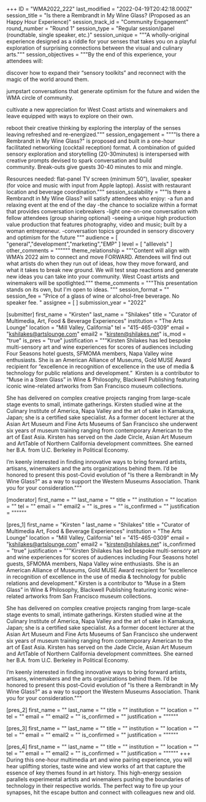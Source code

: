 +++
ID = "WMA2022_222"
last_modified = "2022-04-19T20:42:18.000Z"
session_title = "Is there a Rembrandt in My Wine Glass? (Proposed as an Happy Hour Experience)"
session_track_id = "Community Engagement"
round_number = "Round 1"
session_type = "Regular session/panel (roundtable, single speaker, etc.)"
session_unique = """A wholly-original experience designed as a riddle for your senses that takes you on a playful exploration of surprising connections between the visual and culinary arts."""
session_objectives = """By the end of this experience, your attendees will:

discover how to expand their “sensory toolkits” and reconnect with the magic of the world around them.

jumpstart conversations that generate optimism for the future and widen the WMA circle of community.

cultivate a new appreciation for West Coast artists and winemakers and leave equipped with ways to explore on their own. 

reboot their creative thinking by exploring the interplay of the senses leaving refreshed and re-energized."""
session_engagement = """"Is there a Rembrandt in My Wine Glass?" is proposed and built in a one-hour facilitated networking (cocktail reception) format. A combination of guided sensory exploration and storytelling (20-30minutes) is interspersed with creative prompts devised to spark conversation and build community. Break-outs give guests 30-40 minutes to mix and mingle.

Resources needed: flat-panel TV screen (minimum 50”), lavalier, speaker (for voice and music with input from Apple laptop). Assist with restaurant location and beverage coordination."""
session_scalability = """Is there a Rembrandt in My Wine Glass? will satisfy attendees who enjoy: 
-a fun and relaxing event at the end of the day
-the chance to socialize within a format that provides conversation icebreakers
-light one-on-one conversation with fellow attendees (group sharing optional)
-seeing a unique high production value production that features photography, video and music; built by a woman entrepreneur.
-conversation topics grounded in sensory discovery and optimism for the future
"""
audience = [ "general","development","marketing","EMP" ]
level = [ "alllevels" ]
other_comments = """"""
theme_relationship = """Content will align with WMA’s 2022 aim to connect and move FORWARD. Attendees will find out what artists do when they run out of ideas, how they move forward, and what it takes to break new ground. We will test snap reactions and generate new ideas you can take into your community. West Coast artists and winemakers will be spotlighted."""
theme_comments = """This presentation stands on its own, but I'm open to ideas.
"""
session_format = ""
session_fee = "Price of a glass of wine or alcohol-free beverage. No speaker fee. "
assignee = [  ]
submission_year = "2022"

[submitter]
first_name = "Kirsten"
last_name = "Shilakes"
title = "Curator of Multimedia, Art, Food & Beverage Experiences"
institution = "The Arts Lounge"
location = "Mill Valley, California"
tel = "415-465-0309"
email = "kshilakes@artslounge.com"
email2 = "kirsten@shilakes.net"
is_mod = "true"
is_pres = "true"
justification = """Kirsten Shilakes has led bespoke multi-sensory art and wine experiences for scores of audiences including Four Seasons hotel guests, SFMOMA members, Napa Valley wine enthusiasts. She is an American Alliance of Museums, Gold MUSE Award recipient for “excellence in recognition of excellence in the use of media & technology for public relations and development.”  Kirsten is a contributor to “Muse in a Stem Glass” in Wine & Philosophy, Blackwell Publishing featuring iconic wine-related artworks from San Francisco museum collections. 
 
She has delivered on complex creative projects ranging from large-scale stage events to small, intimate gatherings. Kirsten studied wine at the Culinary Institute of America, Napa Valley and the art of sake in Kamakura, Japan; she is a certified sake specialist. As a former docent lecturer at the Asian Art Museum and Fine Arts Museums of San Francisco she underwent six years of museum training ranging from contemporary American to the art of East Asia. Kirsten has served on the Jade Circle, Asian Art Museum and ArtTable of Northern California development committees. She earned her B.A. from U.C. Berkeley in Political Economy.

I’m keenly interested in finding innovative ways to bring forward artists, artisans, winemakers and the arts organizations behind them. I’d be honored to present this post-Covid evolution of "Is there a Rembrandt in My Wine Glass?" as a way to support the Western Museums Association. Thank you for your consideration."""

[moderator]
first_name = ""
last_name = ""
title = ""
institution = ""
location = ""
tel = ""
email = ""
email2 = ""
is_pres = ""
is_confirmed = ""
justification = """"""

[pres_1]
first_name = "Kirsten "
last_name = "Shilakes"
title = "Curator of Multimedia Art, Food & Beverage Experiences"
institution = "The Arts Lounge"
location = "Mill Valley, California"
tel = "415-465-0309"
email = "kshilakes@artslounge.com"
email2 = "kirsten@shilakes.net"
is_confirmed = "true"
justification = """Kirsten Shilakes has led bespoke multi-sensory art and wine experiences for scores of audiences including Four Seasons hotel guests, SFMOMA members, Napa Valley wine enthusiasts. She is an American Alliance of Museums, Gold MUSE Award recipient for “excellence in recognition of excellence in the use of media & technology for public relations and development.” Kirsten is a contributor to “Muse in a Stem Glass” in Wine & Philosophy, Blackwell Publishing featuring iconic wine-related artworks from San Francisco museum collections.

She has delivered on complex creative projects ranging from large-scale stage events to small, intimate gatherings. Kirsten studied wine at the Culinary Institute of America, Napa Valley and the art of sake in Kamakura, Japan; she is a certified sake specialist. As a former docent lecturer at the Asian Art Museum and Fine Arts Museums of San Francisco she underwent six years of museum training ranging from contemporary American to the art of East Asia. Kirsten has served on the Jade Circle, Asian Art Museum and ArtTable of Northern California development committees. She earned her B.A. from U.C. Berkeley in Political Economy.

I’m keenly interested in finding innovative ways to bring forward artists, artisans, winemakers and the arts organizations behind them. I’d be honored to present this post-Covid evolution of "Is there a Rembrandt in My Wine Glass?" as a way to support the Western Museums Association. Thank you for your consideration."""

[pres_2]
first_name = ""
last_name = ""
title = ""
institution = ""
location = ""
tel = ""
email = ""
email2 = ""
is_confirmed = ""
justification = """"""

[pres_3]
first_name = ""
last_name = ""
title = ""
institution = ""
location = ""
tel = ""
email = ""
email2 = ""
is_confirmed = ""
justification = """"""

[pres_4]
first_name = ""
last_name = ""
title = ""
institution = ""
location = ""
tel = ""
email = ""
email2 = ""
is_confirmed = ""
justification = """"""
+++
During this one-hour multimedia art and wine pairing experience, you will hear uplifting stories, taste wine and view works of art that capture the essence of key themes found in art history. This high-energy session parallels experimental artists and winemakers pushing the boundaries of technology in their respective worlds. The perfect way to fire up your synapses, hit the escape button and connect with colleagues new and old. 
